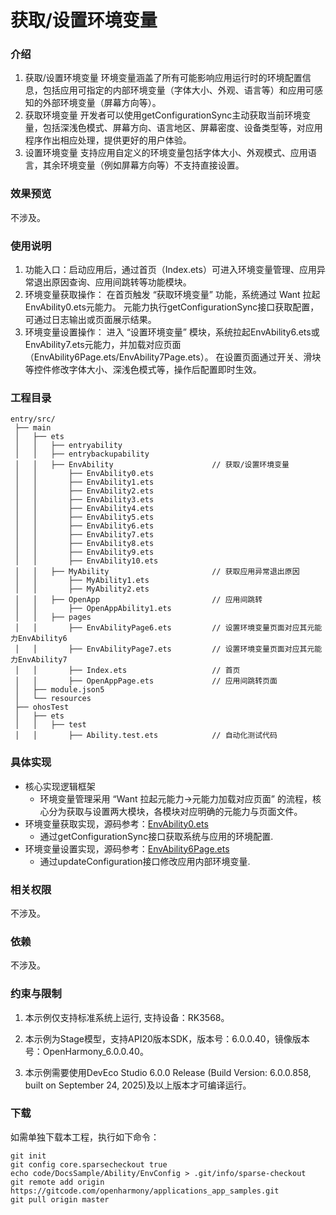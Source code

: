 # 获取/设置环境变量

### 介绍

1. 获取/设置环境变量
   环境变量涵盖了所有可能影响应用运行时的环境配置信息，包括应用可指定的内部环境变量（字体大小、外观、语言等）和应用可感知的外部环境变量（屏幕方向等）。
2. 获取环境变量
   开发者可以使用getConfigurationSync主动获取当前环境变量，包括深浅色模式、屏幕方向、语言地区、屏幕密度、设备类型等，对应用程序作出相应处理，提供更好的用户体验。
3. 设置环境变量
   支持应用自定义的环境变量包括字体大小、外观模式、应用语言，其余环境变量（例如屏幕方向等）不支持直接设置。

### 效果预览

不涉及。

### 使用说明

1. 功能入口：启动应用后，通过首页（Index.ets）可进入环境变量管理、应用异常退出原因查询、应用间跳转等功能模块。
2. 环境变量获取操作：
   在首页触发 “获取环境变量” 功能，系统通过 Want 拉起EnvAbility0.ets元能力。
   元能力执行getConfigurationSync接口获取配置，可通过日志输出或页面展示结果。
3. 环境变量设置操作：
   进入 “设置环境变量” 模块，系统拉起EnvAbility6.ets或EnvAbility7.ets元能力，并加载对应页面（EnvAbility6Page.ets/EnvAbility7Page.ets）。
   在设置页面通过开关、滑块等控件修改字体大小、深浅色模式等，操作后配置即时生效。

### 工程目录

```
entry/src/
 ├── main
 │   ├── ets
 │   │   ├── entryability
 │   │   ├── entrybackupability
 │   │   ├── EnvAbility                      // 获取/设置环境变量
 │   │       ├── EnvAbility0.ets
 │   │       ├── EnvAbility1.ets
 │   │       ├── EnvAbility2.ets
 │   │       ├── EnvAbility3.ets
 │   │       ├── EnvAbility4.ets
 │   │       ├── EnvAbility5.ets
 │   │       ├── EnvAbility6.ets
 │   │       ├── EnvAbility7.ets
 │   │       ├── EnvAbility8.ets
 │   │       ├── EnvAbility9.ets
 │   │       ├── EnvAbility10.ets
 │   │   ├── MyAbility                       // 获取应用异常退出原因
 │   │       ├── MyAbility1.ets            
 │   │       ├── MyAbility2.ets
 │   │   ├── OpenApp                         // 应用间跳转
 │   │       ├── OpenAppAbility1.ets            
 │   │   ├── pages
 │   │       ├── EnvAbilityPage6.ets         // 设置环境变量页面对应其元能力EnvAbility6
 │   │       ├── EnvAbilityPage7.ets         // 设置环境变量页面对应其元能力EnvAbility7
 │   │       ├── Index.ets                   // 首页
 │   │       ├── OpenAppPage.ets             // 应用间跳转页面
 │   ├── module.json5
 │   └── resources
 ├── ohosTest
 │   ├── ets
 │   │   ├── test
 │   │       ├── Ability.test.ets            // 自动化测试代码
```
### 具体实现

* 核心实现逻辑框架
   * 环境变量管理采用 “Want 拉起元能力→元能力加载对应页面” 的流程，核心分为获取与设置两大模块，各模块对应明确的元能力与页面文件。 
* 环境变量获取实现，源码参考：[EnvAbility0.ets](./entry/src/main/ets/EnvAbility/EnvAbility0.ets)
   * 通过getConfigurationSync接口获取系统与应用的环境配置.
* 环境变量设置实现，源码参考：[EnvAbility6Page.ets](./entry/src/main/ets/pages/EnvAbilityPage6.ets)
   * 通过updateConfiguration接口修改应用内部环境变量.

### 相关权限

不涉及。

### 依赖

不涉及。

### 约束与限制

1. 本示例仅支持标准系统上运行, 支持设备：RK3568。

2. 本示例为Stage模型，支持API20版本SDK，版本号：6.0.0.40，镜像版本号：OpenHarmony_6.0.0.40。

3. 本示例需要使用DevEco Studio 6.0.0 Release (Build Version: 6.0.0.858, built on September 24, 2025)及以上版本才可编译运行。

### 下载

如需单独下载本工程，执行如下命令：

```
git init
git config core.sparsecheckout true
echo code/DocsSample/Ability/EnvConfig > .git/info/sparse-checkout
git remote add origin https://gitcode.com/openharmony/applications_app_samples.git
git pull origin master
```
